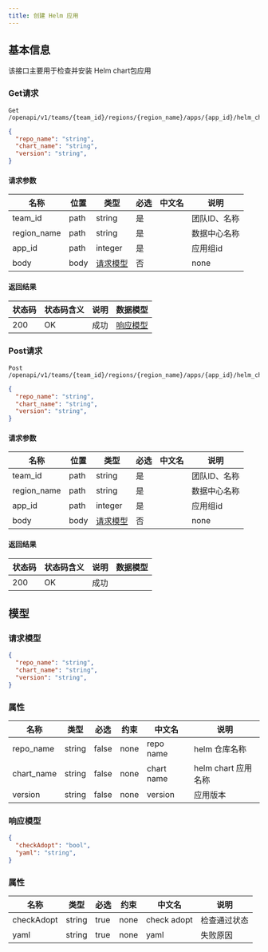 ```yaml
---
title: 创建 Helm 应用
---
```


## 基本信息

该接口主要用于检查并安装 Helm chart包应用

### Get请求

```shell title="请求路径"
Get /openapi/v1/teams/{team_id}/regions/{region_name}/apps/{app_id}/helm_chart
```

```json title="Body 请求体示例"
{
  "repo_name": "string",
  "chart_name": "string",
  "version": "string",
}
```

#### 请求参数

| 名称                               | 位置   | 类型                   | 必选 | 中文名 | 说明      |
| -------------------------------- | ---- | -------------------- | -- | --- | ------- |
| team_id     | path | string               | 是  |     | 团队ID、名称 |
| region_name | path | string               | 是  |     | 数据中心名称  |
| app_id      | path | integer              | 是  |     | 应用组id   |
| body                             | body | [请求模型](#RequestBody) | 否  |     | none    |

#### 返回结果

| 状态码 | 状态码含义 | 说明 | 数据模型                     |
| --- | ----- | -- | ------------------------ |
| 200 | OK    | 成功 | [响应模型](#getResponseBody) |

### Post请求

```shell title="请求路径"
Post /openapi/v1/teams/{team_id}/regions/{region_name}/apps/{app_id}/helm_chart
```

```json title="Body 请求体示例"
{
  "repo_name": "string",
  "chart_name": "string",
  "version": "string",
}
```

#### 请求参数

| 名称                               | 位置   | 类型                   | 必选 | 中文名 | 说明      |
| -------------------------------- | ---- | -------------------- | -- | --- | ------- |
| team_id     | path | string               | 是  |     | 团队ID、名称 |
| region_name | path | string               | 是  |     | 数据中心名称  |
| app_id      | path | integer              | 是  |     | 应用组id   |
| body                             | body | [请求模型](#RequestBody) | 否  |     | none    |

#### 返回结果

| 状态码 | 状态码含义 | 说明 | 数据模型 |
| --- | ----- | -- | ---- |
| 200 | OK    | 成功 |      |

## 模型

### 请求模型<a id="RequestBody"></a>

```json
{
  "repo_name": "string",
  "chart_name": "string",
  "version": "string",
}
```

### 属性

| 名称                              | 类型     | 必选    | 约束   | 中文名        | 说明              |
| ------------------------------- | ------ | ----- | ---- | ---------- | --------------- |
| repo_name  | string | false | none | repo name  | helm 仓库名称       |
| chart_name | string | false | none | chart name | helm chart 应用名称 |
| version                         | string | false | none | version    | 应用版本            |

### 响应模型<a id="getResponseBody"></a>

```json
{
  "checkAdopt": "bool",
  "yaml": "string",
}
```

### 属性

| 名称         | 类型     | 必选   | 约束   | 中文名         | 说明     |
| ---------- | ------ | ---- | ---- | ----------- | ------ |
| checkAdopt | string | true | none | check adopt | 检查通过状态 |
| yaml       | string | true | none | yaml        | 失败原因   |
